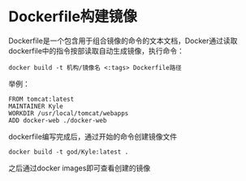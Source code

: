 # Dockerfile构建镜像

Dockerfile是一个包含用于组合镜像的命令的文本文档，Docker通过读取dockerfile中的指令按部读取自动生成镜像，执行命令：

```
docker build -t 机构/镜像名 <:tags> Dockerfile路径
```

举例：

```
FROM tomcat:latest
MAINTAINER Kyle
WORKDIR /usr/local/tomcat/webapps
ADD docker-web ./docker-web
```

dockerfile编写完成后，通过开始的命令创建镜像文件

```
docker build -t god/Kyle:latest .
```

之后通过docker images即可查看创建的镜像